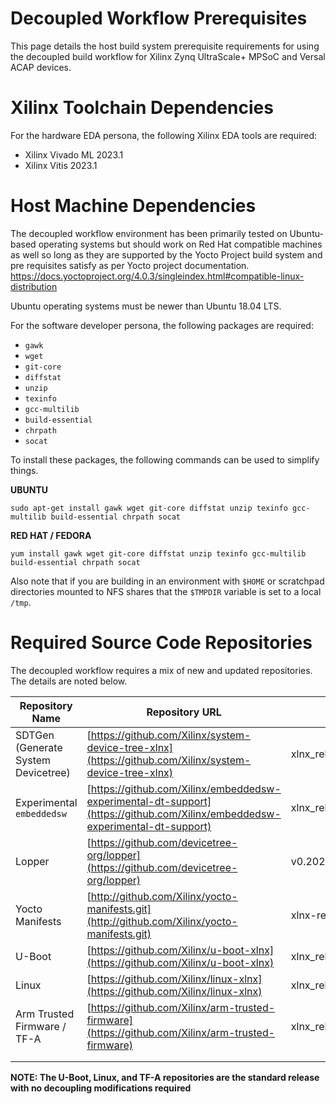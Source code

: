 # Decoupled Workflow Prerequisites

This page details the host build system prerequisite requirements for using the decoupled build workflow for Xilinx Zynq UltraScale+ MPSoC and Versal ACAP devices.

# Xilinx Toolchain Dependencies

For the hardware EDA persona, the following Xilinx EDA tools are required:

* Xilinx Vivado ML 2023.1
* Xilinx Vitis 2023.1

# Host Machine Dependencies

The decoupled workflow environment has been primarily tested on Ubuntu-based operating systems but should work on Red Hat compatible machines as well so long as they are supported by the Yocto Project build system and pre requisites satisfy as per Yocto project documentation.
https://docs.yoctoproject.org/4.0.3/singleindex.html#compatible-linux-distribution

Ubuntu operating systems must be newer than Ubuntu 18.04 LTS.

 For the software developer persona, the following packages are required:

* `gawk`
* `wget`
* `git-core`
* `diffstat`
* `unzip`
* `texinfo`
* `gcc-multilib`
* `build-essential`
* `chrpath`
* `socat`

To install these packages, the following commands can be used to simplify things.

**UBUNTU**

`sudo apt-get install gawk wget git-core diffstat unzip texinfo gcc-multilib build-essential chrpath socat`

**RED HAT / FEDORA**

`yum install gawk wget git-core diffstat unzip texinfo gcc-multilib build-essential chrpath socat` 

Also note that if you are building in an environment with `$HOME` or scratchpad directories mounted to NFS shares that the `$TMPDIR` variable is set to a local `/tmp`. 

# Required Source Code Repositories

The decoupled workflow requires a mix of new and updated repositories.  The details are noted below.

| Repository Name                    | Repository URL                                               | Branch Name                  |
| ---------------------------------- | ------------------------------------------------------------ | ---------------------------- |
| SDTGen (Generate System Devicetree) | [https://github.com/Xilinx/system-device-tree-xlnx](https://github.com/Xilinx/system-device-tree-xlnx) | xlnx_rel_v2023.1_sdt_experimental_beta                       |
| Experimental `embeddedsw`          | [https://github.com/Xilinx/embeddedsw-experimental-dt-support](https://github.com/Xilinx/embeddedsw-experimental-dt-support) | xlnx_rel_v2023.1_sdt                   |
| Lopper                             | [https://github.com/devicetree-org/lopper](https://github.com/devicetree-org/lopper) | v0.2022.x                      |
 | Yocto Manifests                    | [http://github.com/Xilinx/yocto-manifests.git](http://github.com/Xilinx/yocto-manifests.git) | xlnx-rel-v2023.1 |
| U-Boot                             | [https://github.com/Xilinx/u-boot-xlnx](https://github.com/Xilinx/u-boot-xlnx) | xlnx_rel_v2023.1                       |
| Linux                              | [https://github.com/Xilinx/linux-xlnx](https://github.com/Xilinx/linux-xlnx) | xlnx_rel_v2023.1                       |
| Arm Trusted Firmware / TF-A        | [https://github.com/Xilinx/arm-trusted-firmware](https://github.com/Xilinx/arm-trusted-firmware) | xlnx_rel_v2023.1                       |
|                                    |                                                              |                              |
|                                    |                                                              |                              |

**NOTE: The U-Boot, Linux, and TF-A repositories are the standard release with no decoupling modifications required**

